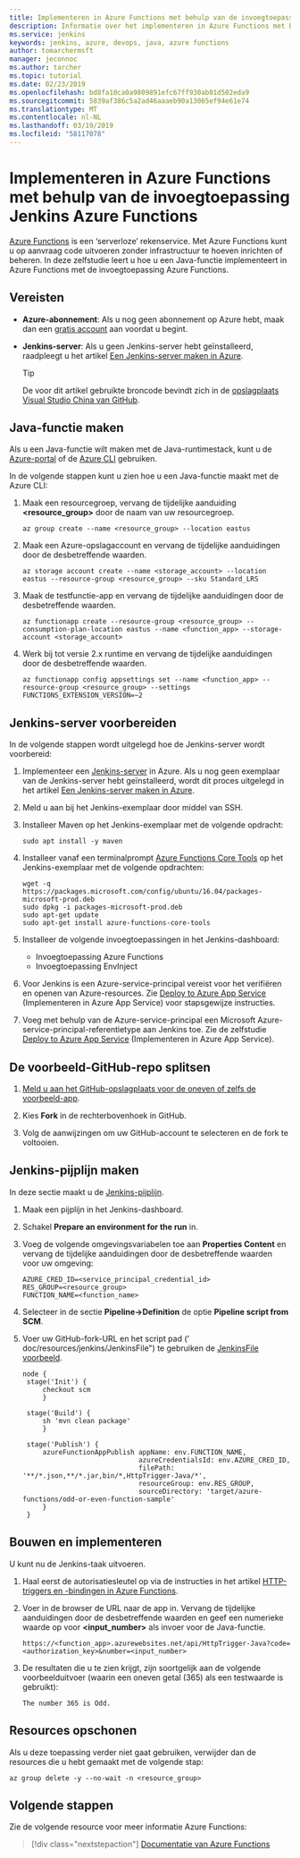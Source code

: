 ```yaml
---
title: Implementeren in Azure Functions met behulp van de invoegtoepassing Jenkins Azure Functions
description: Informatie over het implementeren in Azure Functions met behulp van de invoegtoepassing Jenkins Azure Functions
ms.service: jenkins
keywords: jenkins, azure, devops, java, azure functions
author: tomarchermsft
manager: jeconnoc
ms.author: tarcher
ms.topic: tutorial
ms.date: 02/23/2019
ms.openlocfilehash: bd8fa10ca0a9809891efc67ff930ab01d502eda9
ms.sourcegitcommit: 5839af386c5a2ad46aaaeb90a13065ef94e61e74
ms.translationtype: MT
ms.contentlocale: nl-NL
ms.lasthandoff: 03/19/2019
ms.locfileid: "58117078"
---
```

# <a name="deploy-to-azure-functions-using-the-jenkins-azure-functions-plugin"></a>Implementeren in Azure Functions met behulp van de invoegtoepassing Jenkins Azure Functions

[Azure Functions](/azure/azure-functions/) is een ‘serverloze’ rekenservice. Met Azure Functions kunt u op aanvraag code uitvoeren zonder infrastructuur te hoeven inrichten of beheren. In deze zelfstudie leert u hoe u een Java-functie implementeert in Azure Functions met de invoegtoepassing Azure Functions.

## <a name="prerequisites"></a>Vereisten

- **Azure-abonnement**: Als u nog geen abonnement op Azure hebt, maak dan een [gratis account](https://azure.microsoft.com/free/?ref=microsoft.com&utm_source=microsoft.com&utm_medium=docs&utm_campaign=visualstudio) aan voordat u begint.
- **Jenkins-server**: Als u geen Jenkins-server hebt geïnstalleerd, raadpleegt u het artikel [Een Jenkins-server maken in Azure](./install-jenkins-solution-template.md).

  > [!TIP]
  > De voor dit artikel gebruikte broncode bevindt zich in de [opslagplaats Visual Studio China van GitHub](https://github.com/VSChina/odd-or-even-function/blob/master/src/main/java/com/microsoft/azure/Function.java).

## <a name="create-a-java-function"></a>Java-functie maken

Als u een Java-functie wilt maken met de Java-runtimestack, kunt u de [Azure-portal](https://portal.azure.com) of de [Azure CLI](/cli/azure/?view=azure-cli-latest) gebruiken.

In de volgende stappen kunt u zien hoe u een Java-functie maakt met de Azure CLI:

1. Maak een resourcegroep, vervang de tijdelijke aanduiding **&lt;resource_group>** door de naam van uw resourcegroep.

    ```cli
    az group create --name <resource_group> --location eastus
    ```

1. Maak een Azure-opslagaccount en vervang de tijdelijke aanduidingen door de desbetreffende waarden.
 
    ```cli
    az storage account create --name <storage_account> --location eastus --resource-group <resource_group> --sku Standard_LRS    
    ```

1. Maak de testfunctie-app en vervang de tijdelijke aanduidingen door de desbetreffende waarden.

    ```cli
    az functionapp create --resource-group <resource_group> --consumption-plan-location eastus --name <function_app> --storage-account <storage_account>
    ```
    
1. Werk bij tot versie 2.x runtime en vervang de tijdelijke aanduidingen door de desbetreffende waarden.

    ```cli
    az functionapp config appsettings set --name <function_app> --resource-group <resource_group> --settings FUNCTIONS_EXTENSION_VERSION=~2
    ```

## <a name="prepare-jenkins-server"></a>Jenkins-server voorbereiden

In de volgende stappen wordt uitgelegd hoe de Jenkins-server wordt voorbereid:

1. Implementeer een [Jenkins-server](https://aka.ms/jenkins-on-azure) in Azure. Als u nog geen exemplaar van de Jenkins-server hebt geïnstalleerd, wordt dit proces uitgelegd in het artikel [Een Jenkins-server maken in Azure](./install-jenkins-solution-template.md).

1. Meld u aan bij het Jenkins-exemplaar door middel van SSH.

1. Installeer Maven op het Jenkins-exemplaar met de volgende opdracht:

    ```terminal
    sudo apt install -y maven
    ```

1. Installeer vanaf een terminalprompt [Azure Functions Core Tools](/azure/azure-functions/functions-run-local) op het Jenkins-exemplaar met de volgende opdrachten:

    ```terminal
    wget -q https://packages.microsoft.com/config/ubuntu/16.04/packages-microsoft-prod.deb
    sudo dpkg -i packages-microsoft-prod.deb
    sudo apt-get update
    sudo apt-get install azure-functions-core-tools
    ```

1. Installeer de volgende invoegtoepassingen in het Jenkins-dashboard:

    - Invoegtoepassing Azure Functions
    - Invoegtoepassing EnvInject

1. Voor Jenkins is een Azure-service-principal vereist voor het verifiëren en openen van Azure-resources. Zie [Deploy to Azure App Service](./tutorial-jenkins-deploy-web-app-azure-app-service.md) (Implementeren in Azure App Service) voor stapsgewijze instructies.

1. Voeg met behulp van de Azure-service-principal een Microsoft Azure-service-principal-referentietype aan Jenkins toe. Zie de zelfstudie [Deploy to Azure App Service](./tutorial-jenkins-deploy-web-app-azure-app-service.md#add-service-principal-to-jenkins) (Implementeren in Azure App Service).

## <a name="fork-the-sample-github-repo"></a>De voorbeeld-GitHub-repo splitsen

1. [Meld u aan het GitHub-opslagplaats voor de oneven of zelfs de voorbeeld-app](https://github.com/VSChina/odd-or-even-function.git).

1. Kies **Fork** in de rechterbovenhoek in GitHub.

1. Volg de aanwijzingen om uw GitHub-account te selecteren en de fork te voltooien.

## <a name="create-a-jenkins-pipeline"></a>Jenkins-pijplijn maken

In deze sectie maakt u de [Jenkins-pijplijn](https://jenkins.io/doc/book/pipeline/).

1. Maak een pijplijn in het Jenkins-dashboard.

1. Schakel **Prepare an environment for the run** in.

1. Voeg de volgende omgevingsvariabelen toe aan **Properties Content** en vervang de tijdelijke aanduidingen door de desbetreffende waarden voor uw omgeving:

    ```
    AZURE_CRED_ID=<service_principal_credential_id>
    RES_GROUP=<resource_group>
    FUNCTION_NAME=<function_name>
    ```
    
1. Selecteer in de sectie **Pipeline->Definition** de optie **Pipeline script from SCM**.

1. Voer uw GitHub-fork-URL en het script pad (' doc/resources/jenkins/JenkinsFile") te gebruiken de [JenkinsFile voorbeeld](https://github.com/VSChina/odd-or-even-function/blob/master/doc/resources/jenkins/JenkinsFile).

   ```
   node {
    stage('Init') {
        checkout scm
        }

    stage('Build') {
        sh 'mvn clean package'
        }

    stage('Publish') {
        azureFunctionAppPublish appName: env.FUNCTION_NAME, 
                                azureCredentialsId: env.AZURE_CRED_ID, 
                                filePath: '**/*.json,**/*.jar,bin/*,HttpTrigger-Java/*', 
                                resourceGroup: env.RES_GROUP, 
                                sourceDirectory: 'target/azure-functions/odd-or-even-function-sample'
        }
    }
    ```

## <a name="build-and-deploy"></a>Bouwen en implementeren

U kunt nu de Jenkins-taak uitvoeren.

1. Haal eerst de autorisatiesleutel op via de instructies in het artikel [HTTP-triggers en -bindingen in Azure Functions](/azure/azure-functions/functions-bindings-http-webhook#authorization-keys).

1. Voer in de browser de URL naar de app in. Vervang de tijdelijke aanduidingen door de desbetreffende waarden en geef een numerieke waarde op voor **&lt;input_number>** als invoer voor de Java-functie.

    ```
    https://<function_app>.azurewebsites.net/api/HttpTrigger-Java?code=<authorization_key>&number=<input_number>
    ```
1. De resultaten die u te zien krijgt, zijn soortgelijk aan de volgende voorbeelduitvoer (waarin een oneven getal (365) als een testwaarde is gebruikt):

    ```output
    The number 365 is Odd.
    ```

## <a name="clean-up-resources"></a>Resources opschonen

Als u deze toepassing verder niet gaat gebruiken, verwijder dan de resources die u hebt gemaakt met de volgende stap:

```cli
az group delete -y --no-wait -n <resource_group>
```

## <a name="next-steps"></a>Volgende stappen

Zie de volgende resource voor meer informatie Azure Functions:
> [!div class="nextstepaction"]
> [Documentatie van Azure Functions](/azure/azure-functions/)
